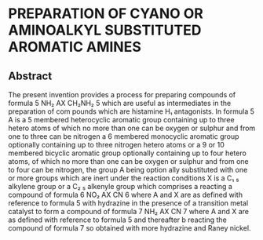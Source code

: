 # PREPARATION OF CYANO OR AMINOALKYL SUBSTITUTED AROMATIC AMINES

## Abstract
The present invention provides a process for preparing compounds of formula 5 NH₂ AX CH₂NH₂ 5 which are useful as intermediates in the preparation of com pounds which are histamine H₁ antagonists. In formula 5 A is a 5 membered heterocyclic aromatic group containing up to three hetero atoms of which no more than one can be oxygen or sulphur and from one to three can be nitrogen a 6 membered monocyclic aromatic group optionally containing up to three nitrogen hetero atoms or a 9 or 10 membered bicyclic aromatic group optionally containing up to four hetero atoms, of which no more than one can be oxygen or sulphur and from one to four can be nitrogen, the group A being option ally substituted with one or more groups which are inert under the reaction conditions X is a C₁ ₅ alkylene group or a C₂ ₅ alkenyle group which comprises a reacting a compound of formula 6 NO₂ AX CN 6 where A and X are as defined with reference to formula 5 with hydrazine in the presence of a transition metal catalyst to form a compound of formula 7 NH₂ AX CN 7 where A and X are as defined with reference to formula 5 and thereafter b reacting the compound of formula 7 so obtained with more hydrazine and Raney nickel.